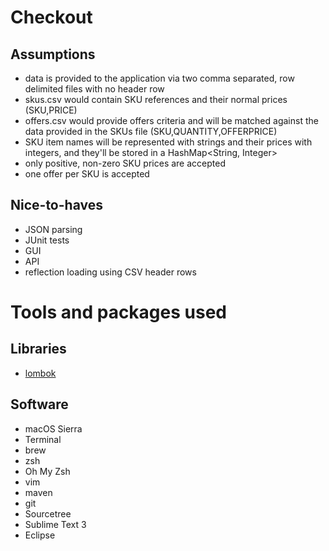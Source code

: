# Checkout

## Assumptions
- data is provided to the application via two comma separated, row delimited files with no header row
- skus.csv would contain SKU references and their normal prices (SKU,PRICE)
- offers.csv would provide offers criteria and will be matched against the data provided in the SKUs file (SKU,QUANTITY,OFFERPRICE)
- SKU item names will be represented with strings and their prices with integers, and they'll be stored in a HashMap<String, Integer> 
- only positive, non-zero SKU prices are accepted
- one offer per SKU is accepted

## Nice-to-haves
- JSON parsing
- JUnit tests
- GUI
- API 
- reflection loading using CSV header rows

# Tools and packages used

## Libraries
- [lombok](http://projectlombok.org)

## Software
- macOS Sierra
- Terminal
- brew
- zsh
- Oh My Zsh
- vim
- maven
- git
- Sourcetree
- Sublime Text 3
- Eclipse
